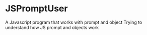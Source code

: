 # JSPromptUser
A Javascript program that works with prompt and object
Trying to understand how JS prompt and objects work
